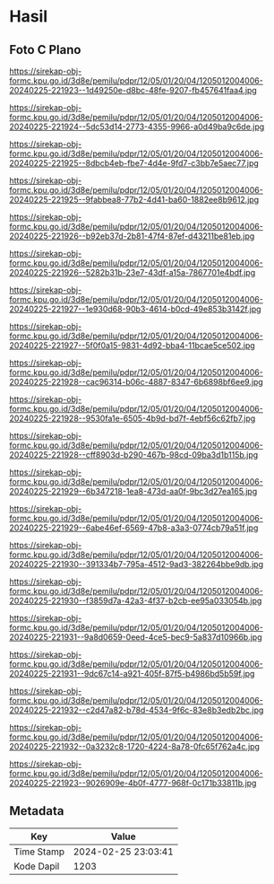 # Hasil

## Foto C Plano

https://sirekap-obj-formc.kpu.go.id/3d8e/pemilu/pdpr/12/05/01/20/04/1205012004006-20240225-221923--1d49250e-d8bc-48fe-9207-fb457641faa4.jpg

https://sirekap-obj-formc.kpu.go.id/3d8e/pemilu/pdpr/12/05/01/20/04/1205012004006-20240225-221924--5dc53d14-2773-4355-9966-a0d49ba9c6de.jpg

https://sirekap-obj-formc.kpu.go.id/3d8e/pemilu/pdpr/12/05/01/20/04/1205012004006-20240225-221925--8dbcb4eb-fbe7-4d4e-9fd7-c3bb7e5aec77.jpg

https://sirekap-obj-formc.kpu.go.id/3d8e/pemilu/pdpr/12/05/01/20/04/1205012004006-20240225-221925--9fabbea8-77b2-4d41-ba60-1882ee8b9612.jpg

https://sirekap-obj-formc.kpu.go.id/3d8e/pemilu/pdpr/12/05/01/20/04/1205012004006-20240225-221926--b92eb37d-2b81-47f4-87ef-d43211be81eb.jpg

https://sirekap-obj-formc.kpu.go.id/3d8e/pemilu/pdpr/12/05/01/20/04/1205012004006-20240225-221926--5282b31b-23e7-43df-a15a-7867701e4bdf.jpg

https://sirekap-obj-formc.kpu.go.id/3d8e/pemilu/pdpr/12/05/01/20/04/1205012004006-20240225-221927--1e930d68-90b3-4614-b0cd-49e853b3142f.jpg

https://sirekap-obj-formc.kpu.go.id/3d8e/pemilu/pdpr/12/05/01/20/04/1205012004006-20240225-221927--5f0f0a15-9831-4d92-bba4-11bcae5ce502.jpg

https://sirekap-obj-formc.kpu.go.id/3d8e/pemilu/pdpr/12/05/01/20/04/1205012004006-20240225-221928--cac96314-b06c-4887-8347-6b6898bf6ee9.jpg

https://sirekap-obj-formc.kpu.go.id/3d8e/pemilu/pdpr/12/05/01/20/04/1205012004006-20240225-221928--9530fa1e-6505-4b9d-bd7f-4ebf56c62fb7.jpg

https://sirekap-obj-formc.kpu.go.id/3d8e/pemilu/pdpr/12/05/01/20/04/1205012004006-20240225-221928--cff8903d-b290-467b-98cd-09ba3d1b115b.jpg

https://sirekap-obj-formc.kpu.go.id/3d8e/pemilu/pdpr/12/05/01/20/04/1205012004006-20240225-221929--6b347218-1ea8-473d-aa0f-9bc3d27ea165.jpg

https://sirekap-obj-formc.kpu.go.id/3d8e/pemilu/pdpr/12/05/01/20/04/1205012004006-20240225-221929--6abe46ef-6569-47b8-a3a3-0774cb79a51f.jpg

https://sirekap-obj-formc.kpu.go.id/3d8e/pemilu/pdpr/12/05/01/20/04/1205012004006-20240225-221930--391334b7-795a-4512-9ad3-382264bbe9db.jpg

https://sirekap-obj-formc.kpu.go.id/3d8e/pemilu/pdpr/12/05/01/20/04/1205012004006-20240225-221930--f3859d7a-42a3-4f37-b2cb-ee95a033054b.jpg

https://sirekap-obj-formc.kpu.go.id/3d8e/pemilu/pdpr/12/05/01/20/04/1205012004006-20240225-221931--9a8d0659-0eed-4ce5-bec9-5a837d10966b.jpg

https://sirekap-obj-formc.kpu.go.id/3d8e/pemilu/pdpr/12/05/01/20/04/1205012004006-20240225-221931--9dc67c14-a921-405f-87f5-b4986bd5b59f.jpg

https://sirekap-obj-formc.kpu.go.id/3d8e/pemilu/pdpr/12/05/01/20/04/1205012004006-20240225-221932--c2d47a82-b78d-4534-9f6c-83e8b3edb2bc.jpg

https://sirekap-obj-formc.kpu.go.id/3d8e/pemilu/pdpr/12/05/01/20/04/1205012004006-20240225-221932--0a3232c8-1720-4224-8a78-0fc65f762a4c.jpg

https://sirekap-obj-formc.kpu.go.id/3d8e/pemilu/pdpr/12/05/01/20/04/1205012004006-20240225-221923--9026909e-4b0f-4777-968f-0c171b33811b.jpg


## Metadata

| Key        | Value               |
| ---------- | ------------------- |
| Time Stamp | 2024-02-25 23:03:41 |
| Kode Dapil | 1203                |



